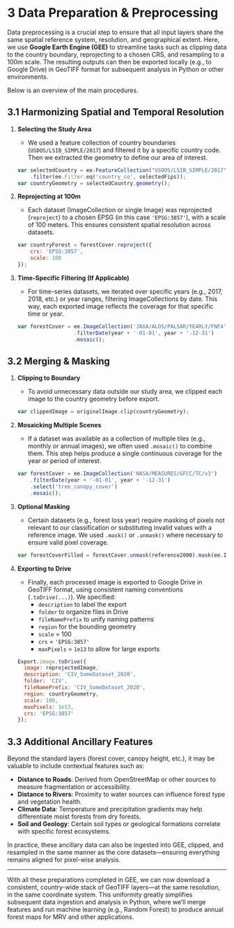 # 3 Data Preparation & Preprocessing

Data preprocessing is a crucial step to ensure that all input layers share the same spatial reference system, resolution, and geographical extent. Here, we use **Google Earth Engine (GEE)** to streamline tasks such as clipping data to the country boundary, reprojecting to a chosen CRS, and resampling to a 100m scale. The resulting outputs can then be exported locally (e.g., to Google Drive) in GeoTIFF format for subsequent analysis in Python or other environments.

Below is an overview of the main procedures.

## 3.1 Harmonizing Spatial and Temporal Resolution

1. **Selecting the Study Area**  
   - We used a feature collection of country boundaries (`USDOS/LSIB_SIMPLE/2017`) and filtered it by a specific country code. Then we extracted the geometry to define our area of interest.

   ```js
   var selectedCountry = ee.FeatureCollection("USDOS/LSIB_SIMPLE/2017")
       .filter(ee.Filter.eq('country_co', selectedFips));
   var countryGeometry = selectedCountry.geometry();
   ```

2. **Reprojecting at 100m**  
   - Each dataset (ImageCollection or single Image) was reprojected (`reproject`) to a chosen EPSG (in this case `'EPSG:3857'`), with a scale of 100 meters. This ensures consistent spatial resolution across datasets.

   ```js
   var countryForest = forestCover.reproject({
       crs: 'EPSG:3857',
       scale: 100
   });
   ```

3. **Time-Specific Filtering (If Applicable)**  
   - For time-series datasets, we iterated over specific years (e.g., 2017, 2018, etc.) or year ranges, filtering ImageCollections by date. This way, each exported image reflects the coverage for that specific time or year.

   ```js
   var forestCover = ee.ImageCollection('JAXA/ALOS/PALSAR/YEARLY/FNF4')
                     .filterDate(year + '-01-01', year + '-12-31')
                     .mosaic();
   ```

## 3.2 Merging & Masking

1. **Clipping to Boundary**  
   - To avoid unnecessary data outside our study area, we clipped each image to the country geometry before export.

   ```js
   var clippedImage = originalImage.clip(countryGeometry);
   ```

2. **Mosaicking Multiple Scenes**  
   - If a dataset was available as a collection of multiple tiles (e.g., monthly or annual images), we often used `.mosaic()` to combine them. This step helps produce a single continuous coverage for the year or period of interest.

   ```js
   var forestCover = ee.ImageCollection('NASA/MEASURES/GFCC/TC/v3')
       .filterDate(year + '-01-01', year + '-12-31')
       .select('tree_canopy_cover')
       .mosaic();
   ```

3. **Optional Masking**  
   - Certain datasets (e.g., forest loss year) require masking of pixels not relevant to our classification or substituting invalid values with a reference image. We used `.mask()` or `.unmask()` where necessary to ensure valid pixel coverage.

   ```js
   var forestCoverFilled = forestCover.unmask(reference2000).mask(ee.Image(1));
   ```

4. **Exporting to Drive**  
   - Finally, each processed image is exported to Google Drive in GeoTIFF format, using consistent naming conventions (`.toDrive(...)`). We specified:
     - `description` to label the export
     - `folder` to organize files in Drive
     - `fileNamePrefix` to unify naming patterns
     - `region` for the bounding geometry
     - `scale` = 100
     - `crs` = `'EPSG:3857'`
     - `maxPixels` = `1e13` to allow for large exports

   ```js
   Export.image.toDrive({
     image: reprojectedImage,
     description: 'CIV_SomeDataset_2020',
     folder: 'CIV',
     fileNamePrefix: 'CIV_SomeDataset_2020',
     region: countryGeometry,
     scale: 100,
     maxPixels: 1e13,
     crs: 'EPSG:3857'
   });
   ```

## 3.3 Additional Ancillary Features

Beyond the standard layers (forest cover, canopy height, etc.), it may be valuable to include contextual features such as:
- **Distance to Roads**: Derived from OpenStreetMap or other sources to measure fragmentation or accessibility.  
- **Distance to Rivers**: Proximity to water sources can influence forest type and vegetation health.  
- **Climate Data**: Temperature and precipitation gradients may help differentiate moist forests from dry forests.  
- **Soil and Geology**: Certain soil types or geological formations correlate with specific forest ecosystems.

In practice, these ancillary data can also be ingested into GEE, clipped, and resampled in the same manner as the core datasets—ensuring everything remains aligned for pixel-wise analysis.

---

With all these preparations completed in GEE, we can now download a consistent, country-wide stack of GeoTIFF layers—at the same resolution, in the same coordinate system. This uniformity greatly simplifies subsequent data ingestion and analysis in Python, where we’ll merge features and run machine learning (e.g., Random Forest) to produce annual forest maps for MRV and other applications.